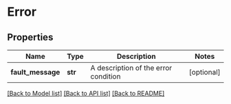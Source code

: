 # Error

## Properties
Name | Type | Description | Notes
------------ | ------------- | ------------- | -------------
**fault_message** | **str** | A description of the error condition | [optional] 

[[Back to Model list]](../README.md#documentation-for-models) [[Back to API list]](../README.md#documentation-for-api-endpoints) [[Back to README]](../README.md)

